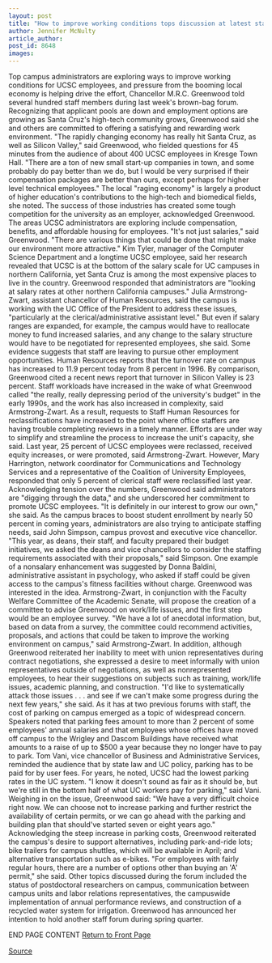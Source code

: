 ```yaml
---
layout: post
title: "How to improve working conditions tops discussion at latest staff forum"
author: Jennifer McNulty
article_author: 
post_id: 8648
images:
---
```


<p>
  Top campus administrators are exploring ways to improve working conditions for UCSC employees, and pressure from the booming local economy is helping drive the effort, Chancellor M.R.C. Greenwood told several hundred staff members during last week's brown-bag forum. Recognizing that applicant pools are down and employment options are growing as Santa Cruz's high-tech community grows, Greenwood said she and others are committed to offering a satisfying and rewarding work environment. "The rapidly changing economy has really hit Santa Cruz, as well as Silicon Valley," said Greenwood, who fielded questions for 45 minutes from the audience of about 400 UCSC employees in Kresge Town Hall. "There are a ton of new small start-up companies in town, and some probably do pay better than we do, but I would be very surprised if their compensation packages are better than ours, except perhaps for higher level technical employees." The local "raging economy" is largely a product of higher education's contributions to the high-tech and biomedical fields, she noted. The success of those industries has created some tough competition for the university as an employer, acknowledged Greenwood. The areas UCSC administrators are exploring include compensation, benefits, and affordable housing for employees. "It's not just salaries," said Greenwood. "There are various things that could be done that might make our environment more attractive." Kim Tyler, manager of the Computer Science Department and a longtime UCSC employee, said her research revealed that UCSC is at the bottom of the salary scale for UC campuses in northern California, yet Santa Cruz is among the most expensive places to live in the country. Greenwood responded that administrators are "looking at salary rates at other northern California campuses." Julia Armstrong-Zwart, assistant chancellor of Human Resources, said the campus is working with the UC Office of the President to address these issues, "particularly at the clerical/administrative assistant level." But even if salary ranges are expanded, for example, the campus would have to reallocate money to fund increased salaries, and any change to the salary structure would have to be negotiated for represented employees, she said. Some evidence suggests that staff are leaving to pursue other employment opportunities. Human Resources reports that the turnover rate on campus has increased to 11.9 percent today from 8 percent in 1996. By comparison, Greenwood cited a recent news report that turnover in Silicon Valley is 23 percent. Staff workloads have increased in the wake of what Greenwood called "the really, really depressing period of the university's budget" in the early 1990s, and the work has also increased in complexity, said Armstrong-Zwart. As a result, requests to Staff Human Resources for reclassifications have increased to the point where office staffers are having trouble completing reviews in a timely manner. Efforts are under way to simplify and streamline the process to increase the unit's capacity, she said. Last year, 25 percent of UCSC employees were reclassed, received equity increases, or were promoted, said Armstrong-Zwart. However, Mary Harrington, network coordinator for Communications and Technology Services and a representative of the Coalition of University Employees, responded that only 5 percent of clerical staff were reclassified last year. Acknowledging tension over the numbers, Greenwood said administrators are "digging through the data," and she underscored her commitment to promote UCSC employees. "It is definitely in our interest to grow our own," she said. As the campus braces to boost student enrollment by nearly 50 percent in coming years, administrators are also trying to anticipate staffing needs, said John Simpson, campus provost and executive vice chancellor. "This year, as deans, their staff, and faculty prepared their budget initiatives, we asked the deans and vice chancellors to consider the staffing requirements associated with their proposals," said Simpson. One example of a nonsalary enhancement was suggested by Donna Baldini, administrative assistant in psychology, who asked if staff could be given access to the campus's fitness facilities without charge. Greenwood was interested in the idea. Armstrong-Zwart, in conjunction with the Faculty Welfare Committee of the Academic Senate, will propose the creation of a committee to advise Greenwood on work/life issues, and the first step would be an employee survey. "We have a lot of anecdotal information, but, based on data from a survey, the committee could recommend activities, proposals, and actions that could be taken to improve the working environment on campus," said Armstrong-Zwart. In addition, although Greenwood reiterated her inability to meet with union representatives during contract negotiations, she expressed a desire to meet informally with union representatives outside of negotiations, as well as nonrepresented employees, to hear their suggestions on subjects such as training, work/life issues, academic planning, and construction. "I'd like to systematically attack those issues . . . and see if we can't make some progress during the next few years," she said. As it has at two previous forums with staff, the cost of parking on campus emerged as a topic of widespread concern. Speakers noted that parking fees amount to more than 2 percent of some employees' annual salaries and that employees whose offices have moved off campus to the Wrigley and Dascom Buildings have received what amounts to a raise of up to $500 a year because they no longer have to pay to park. Tom Vani, vice chancellor of Business and Administrative Services, reminded the audience that by state law and UC policy, parking has to be paid for by user fees. For years, he noted, UCSC had the lowest parking rates in the UC system. "I know it doesn't sound as fair as it should be, but we're still in the bottom half of what UC workers pay for parking," said Vani. Weighing in on the issue, Greenwood said: "We have a very difficult choice right now. We can choose not to increase parking and further restrict the availability of certain permits, or we can go ahead with the parking and building plan that should've started seven or eight years ago." Acknowledging the steep increase in parking costs, Greenwood reiterated the campus's desire to support alternatives, including park-and-ride lots; bike trailers for campus shuttles, which will be available in April; and alternative transportation such as e-bikes. "For employees with fairly regular hours, there are a number of options other than buying an 'A' permit," she said. Other topics discussed during the forum included the status of postdoctoral researchers on campus, communication between campus units and labor relations representatives, the campuswide implementation of annual performance reviews, and construction of a recycled water system for irrigation. Greenwood has announced her intention to hold another staff forum during spring quarter.
</p>
<p>
  END PAGE CONTENT <a href="../../index.html">Return to Front Page</a> <img align="bottom" alt=" " border="0" height="1" src="../../images/trans.gif" width="385">
</p>
<p><a href="http://www1.ucsc.edu/currents/99-00/03-06/brwnbgwtr.html" title="Permalink to brwnbgwtr">Source</a></p>

